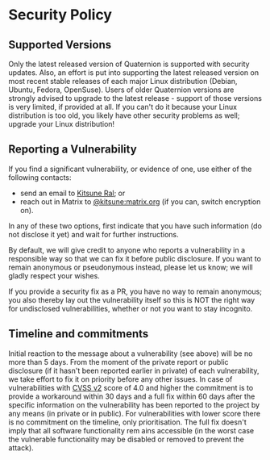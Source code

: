 # Security Policy

## Supported Versions

Only the latest released version of Quaternion is supported with security
updates. Also, an effort is put into supporting the latest released version
on most recent stable releases of each major Linux distribution (Debian,
Ubuntu, Fedora, OpenSuse). Users of older Quaternion versions are strongly
advised to upgrade to the latest release - support of those versions is very
limited, if provided at all. If you can't do it because your Linux distribution
is too old, you likely have other security problems as well;
upgrade your Linux distribution!

## Reporting a Vulnerability

If you find a significant vulnerability, or evidence of one, use either of the following contacts:
- send an email to [Kitsune Ral](mailto:Kitsune-Ral@users.sf.net); or
- reach out in Matrix to [@kitsune:matrix.org](https://matrix.to/#/@kitsune:matrix.org) (if you can, switch encryption on).

In any of these two options, first indicate that you have such information
(do not disclose it yet) and wait for further instructions.

By default, we will give credit to anyone who reports a vulnerability in a responsible way so that we can fix it before public disclosure.
If you want to remain anonymous or pseudonymous instead, please let us know; we will gladly respect your wishes.

If you provide a security fix as a PR, you have no way to remain anonymous; you
also thereby lay out the vulnerability itself so this is NOT the right way for
undisclosed vulnerabilities, whether or not you want to stay incognito.

## Timeline and commitments

Initial reaction to the message about a vulnerability (see above) will be no more than 5 days. From the moment of the private report or
public disclosure (if it hasn't been reported earlier in private) of each vulnerability, we take effort to fix it on priority before
any other issues. In case of vulnerabilities with [CVSS v2](https://nvd.nist.gov/cvss.cfm) score of 4.0 and higher the commitment is
to provide a workaround within 30 days and a full fix within 60 days after the specific information on the vulnerability has been
reported to the project by any means (in private or in public). For vulnerabilities with lower score there is no commitment on the timeline,
only prioritisation. The full fix doesn't imply that all software functionality rem
ains accessible (in the worst case
the vulnerable functionality may be disabled or removed to prevent the attack).
